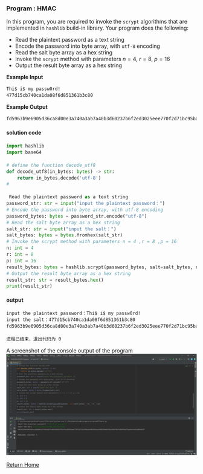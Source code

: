 ﻿### Program : HMAC

In this program, you are required to invoke the `scrypt` algorithms that are implemented in `hashlib` build-in library. Your program does the following:

- Read the plaintext password as a text string
- Encode the password into byte array, with `utf-8` encoding
- Read the salt byte array as a hex string
- Invoke the `scrypt` method with parameters $n=4$, $r=8$, $p=16$
- Output the result byte array as a hex string

**Example Input**

```txt
Thi$ i$ my passw0rd!
477d15cb740ca1da08f6d851361b3c80
```

**Example Output**

```txt
fd5963b9e6905d36ca8d00e3a740a3ab7a40b3d60237b6f2ed3025eee770f2d71bc95ba3e98265bea4308250d02f0e10bb78e710d9f0ef7ae9a4fa52a0818d27
```
#### solution code

```python
import hashlib
import base64

# define the function decode_utf8
def decode_utf8(in_bytes: bytes) -> str:
    return in_bytes.decode('utf-8')
#

 Read the plaintext password as a text string
password_str: str = input("input the plaintext password：")
# Encode the password into byte array, with utf-8 encoding
password_bytes: bytes = password_str.encode("utf-8")
# Read the salt byte array as a hex string
salt_str: str = input("input the salt：")
salt_bytes: bytes = bytes.fromhex(salt_str)
# Invoke the scrypt method with parameters n = 4 ,r = 8 ,p = 16
n: int = 4
r: int = 8
p: int = 16
result_bytes: bytes = hashlib.scrypt(password_bytes, salt=salt_bytes, n=n, r=r, p=p)
# Output the result byte array as a hex string
result_str: str = result_bytes.hex()
print(result_str)
```

#### output

```txt
input the plaintext password：Thi$ i$ my passw0rd!
input the salt：477d15cb740ca1da08f6d851361b3c80
fd5963b9e6905d36ca8d00e3a740a3ab7a40b3d60237b6f2ed3025eee770f2d71bc95ba3e98265bea4308250d02f0e10bb78e710d9f0ef7ae9a4fa52a0818d27

进程已结束，退出代码为 0
```

A screenshot of the console output of the program
![](https://raw.githubusercontent.com/timerring/picgo/master/picbed/image-20230127185302658.png)



[Return Home](https://github.com/timerring/cryptography-codebase)
